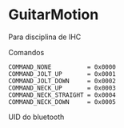 # GuitarMotion
Para disciplina de IHC

Comandos
```
COMMAND_NONE          = 0x0000
COMMAND_JOLT_UP       = 0x0001
COMMAND_JOLT_DOWN     = 0x0002
COMMAND_NECK_UP       = 0x0003
COMMAND_NECK_STRAIGHT = 0x0004
COMMAND_NECK_DOWN     = 0x0005
```

UID do bluetooth
```